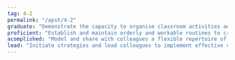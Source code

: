 ```yaml
---
tag: 4-2
permalink: "/apst/4-2"
graduate: "Demonstrate the capacity to organise classroom activities and provide clear directions."
proficient: "Establish and maintain orderly and workable routines to create an environment where student time is spent on learning tasks." 
acomplished: "Model and share with colleagues a flexible repertoire of strategies for classroom management to ensure all students are engaged in purposeful activities." 
lead: "Initiate strategies and lead colleagues to implement effective classroom management and promote student responsibility for learning."
---
```

